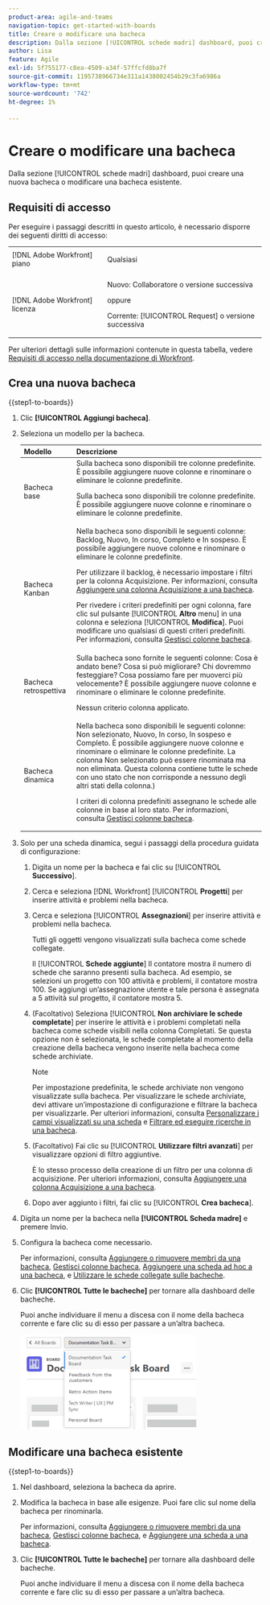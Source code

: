 ```yaml
---
product-area: agile-and-teams
navigation-topic: get-started-with-boards
title: Creare o modificare una bacheca
description: Dalla sezione [!UICONTROL schede madri] dashboard, puoi creare una nuova bacheca o modificare una bacheca esistente.
author: Lisa
feature: Agile
exl-id: 5f755177-c8ea-4509-a34f-57ffcfd8ba7f
source-git-commit: 1195738966734e311a1438002454b29c3fa6986a
workflow-type: tm+mt
source-wordcount: '742'
ht-degree: 1%

---
```


# Creare o modificare una bacheca

<!-- Audited: 12/2023 -->

Dalla sezione [!UICONTROL schede madri] dashboard, puoi creare una nuova bacheca o modificare una bacheca esistente.

## Requisiti di accesso

Per eseguire i passaggi descritti in questo articolo, è necessario disporre dei seguenti diritti di accesso:

<table style="table-layout:auto"> 
 <col> 
 <col> 
 <tbody> 
  <tr> 
   <td role="rowheader">[!DNL Adobe Workfront] piano</td> 
   <td> <p>Qualsiasi</p> </td> 
  </tr> 
    <tr> 
   <td role="rowheader">[!DNL Adobe Workfront] licenza</td> 
   <td> <p>Nuovo: Collaboratore o versione successiva </p>
 <p>oppure</p> 
<p>Corrente: [!UICONTROL Request] o versione successiva </p> 
</td> 
  </tr>
 </tbody> 
</table>

Per ulteriori dettagli sulle informazioni contenute in questa tabella, vedere [Requisiti di accesso nella documentazione di Workfront](/help/quicksilver/administration-and-setup/add-users/access-levels-and-object-permissions/access-level-requirements-in-documentation.md).

## Crea una nuova bacheca

{{step1-to-boards}}

1. Clic **[!UICONTROL Aggiungi bacheca]**.

1. Seleziona un modello per la bacheca.

   | Modello | Descrizione |
   |---------|----------|
   | Bacheca base | Sulla bacheca sono disponibili tre colonne predefinite. È possibile aggiungere nuove colonne e rinominare o eliminare le colonne predefinite. <p>Sulla bacheca sono disponibili tre colonne predefinite. È possibile aggiungere nuove colonne e rinominare o eliminare le colonne predefinite. |
   | Bacheca Kanban | Nella bacheca sono disponibili le seguenti colonne: Backlog, Nuovo, In corso, Completo e In sospeso. È possibile aggiungere nuove colonne e rinominare o eliminare le colonne predefinite.<p>Per utilizzare il backlog, è necessario impostare i filtri per la colonna Acquisizione. Per informazioni, consulta [Aggiungere una colonna Acquisizione a una bacheca](/help/quicksilver/agile/use-boards-agile-planning-tools/add-intake-column-to-board.md). <p>Per rivedere i criteri predefiniti per ogni colonna, fare clic sul pulsante [!UICONTROL **Altro** menu] in una colonna e seleziona [!UICONTROL **Modifica**]. Puoi modificare uno qualsiasi di questi criteri predefiniti. Per informazioni, consulta [Gestisci colonne bacheca](/help/quicksilver/agile/get-started-with-boards/manage-board-columns.md). |
   | Bacheca retrospettiva | Sulla bacheca sono fornite le seguenti colonne: Cosa è andato bene? Cosa si può migliorare? Chi dovremmo festeggiare? Cosa possiamo fare per muoverci più velocemente? È possibile aggiungere nuove colonne e rinominare o eliminare le colonne predefinite. <p>Nessun criterio colonna applicato. |
   | Bacheca dinamica | Nella bacheca sono disponibili le seguenti colonne: Non selezionato, Nuovo, In corso, In sospeso e Completo. È possibile aggiungere nuove colonne e rinominare o eliminare le colonne predefinite. La colonna Non selezionato può essere rinominata ma non eliminata. Questa colonna contiene tutte le schede con uno stato che non corrisponde a nessuno degli altri stati della colonna.) <p>I criteri di colonna predefiniti assegnano le schede alle colonne in base al loro stato. Per informazioni, consulta [Gestisci colonne bacheca](/help/quicksilver/agile/get-started-with-boards/manage-board-columns.md). |

1. Solo per una scheda dinamica, segui i passaggi della procedura guidata di configurazione:

   1. Digita un nome per la bacheca e fai clic su [!UICONTROL **Successivo**].
   1. Cerca e seleziona [!DNL Workfront] [!UICONTROL **Progetti**] per inserire attività e problemi nella bacheca.
   1. Cerca e seleziona [!UICONTROL **Assegnazioni**] per inserire attività e problemi nella bacheca.

      Tutti gli oggetti vengono visualizzati sulla bacheca come schede collegate.

      Il [!UICONTROL **Schede aggiunte**] Il contatore mostra il numero di schede che saranno presenti sulla bacheca. Ad esempio, se selezioni un progetto con 100 attività e problemi, il contatore mostra 100. Se aggiungi un’assegnazione utente e tale persona è assegnata a 5 attività sul progetto, il contatore mostra 5.

   1. (Facoltativo) Seleziona [!UICONTROL **Non archiviare le schede completate**] per inserire le attività e i problemi completati nella bacheca come schede visibili nella colonna Completati. Se questa opzione non è selezionata, le schede completate al momento della creazione della bacheca vengono inserite nella bacheca come schede archiviate.

      >[!NOTE]
      >
      >Per impostazione predefinita, le schede archiviate non vengono visualizzate sulla bacheca. Per visualizzare le schede archiviate, devi attivare un’impostazione di configurazione e filtrare la bacheca per visualizzarle. Per ulteriori informazioni, consulta [Personalizzare i campi visualizzati su una scheda](/help/quicksilver/agile/get-started-with-boards/customize-fields-on-card.md) e [Filtrare ed eseguire ricerche in una bacheca](/help/quicksilver/agile/get-started-with-boards/filter-search-in-board.md).

   1. (Facoltativo) Fai clic su [!UICONTROL **Utilizzare filtri avanzati**] per visualizzare opzioni di filtro aggiuntive.

      È lo stesso processo della creazione di un filtro per una colonna di acquisizione. Per ulteriori informazioni, consulta [Aggiungere una colonna Acquisizione a una bacheca](/help/quicksilver/agile/use-boards-agile-planning-tools/add-intake-column-to-board.md).

   1. Dopo aver aggiunto i filtri, fai clic su [!UICONTROL **Crea bacheca**].

1. Digita un nome per la bacheca nella **[!UICONTROL Scheda madre]** e premere Invio.
1. Configura la bacheca come necessario.

   Per informazioni, consulta [Aggiungere o rimuovere membri da una bacheca](../../agile/get-started-with-boards/add-members-to-board.md), [Gestisci colonne bacheca](../../agile/get-started-with-boards/manage-board-columns.md), [Aggiungere una scheda ad hoc a una bacheca](../../agile/get-started-with-boards/add-card-to-board.md), e [Utilizzare le schede collegate sulle bacheche](/help/quicksilver/agile/get-started-with-boards/connected-cards.md).

1. Clic **[!UICONTROL Tutte le bacheche]** per tornare alla dashboard delle bacheche.

   Puoi anche individuare il menu a discesa con il nome della bacheca corrente e fare clic su di esso per passare a un’altra bacheca.

   ![Elenco dei board](assets/boards-button-list-of-boards-350x188.png)

## Modificare una bacheca esistente

{{step1-to-boards}}

1. Nel dashboard, seleziona la bacheca da aprire.
1. Modifica la bacheca in base alle esigenze. Puoi fare clic sul nome della bacheca per rinominarla.

   Per informazioni, consulta [Aggiungere o rimuovere membri da una bacheca](../../agile/get-started-with-boards/add-members-to-board.md), [Gestisci colonne bacheca](../../agile/get-started-with-boards/manage-board-columns.md), e [Aggiungere una scheda a una bacheca](../../agile/get-started-with-boards/add-card-to-board.md).

1. Clic **[!UICONTROL Tutte le bacheche]** per tornare alla dashboard delle bacheche.

   Puoi anche individuare il menu a discesa con il nome della bacheca corrente e fare clic su di esso per passare a un’altra bacheca.
